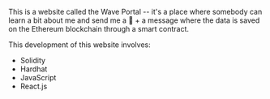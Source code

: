 This is a website called the Wave Portal -- it's a place where somebody can learn a bit about me and send me a 👋 + a message where the data is saved on the Ethereum blockchain through a smart contract.

This development of this website involves:
- Solidity 
- Hardhat
- JavaScript
- React.js
